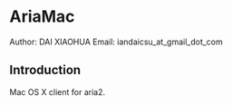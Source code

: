 AriaMac
=======================================
Author:    DAI XIAOHUA
Email:     iandaicsu_at_gmail_dot_com


Introduction
------------

Mac OS X client for aria2. 
